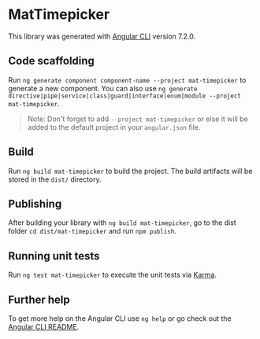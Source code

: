 # MatTimepicker

This library was generated with [Angular CLI](https://github.com/angular/angular-cli) version 7.2.0.

## Code scaffolding

Run `ng generate component component-name --project mat-timepicker` to generate a new component. You can also use `ng generate directive|pipe|service|class|guard|interface|enum|module --project mat-timepicker`.
> Note: Don't forget to add `--project mat-timepicker` or else it will be added to the default project in your `angular.json` file. 

## Build

Run `ng build mat-timepicker` to build the project. The build artifacts will be stored in the `dist/` directory.

## Publishing

After building your library with `ng build mat-timepicker`, go to the dist folder `cd dist/mat-timepicker` and run `npm publish`.

## Running unit tests

Run `ng test mat-timepicker` to execute the unit tests via [Karma](https://karma-runner.github.io).

## Further help

To get more help on the Angular CLI use `ng help` or go check out the [Angular CLI README](https://github.com/angular/angular-cli/blob/master/README.md).
